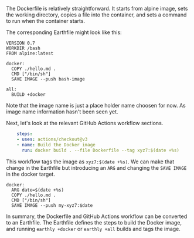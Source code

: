 The Dockerfile is relatively straightforward. It starts from alpine image, sets the working directory, copies a file into the container, and sets a command to run when the container starts.

The corresponding Earthfile might look like this:
```Earthfile
VERSION 0.7
WORKDIR /bash
FROM alpine:latest

docker:
  COPY ./hello.md .
  CMD ["/bin/sh"]
  SAVE IMAGE --push bash-image

all:
  BUILD +docker
```

Note that the image name is just a place holder name choosen for now. As image name information hasn't been seen yet. 

Next, let's look at the relevant GitHub Actions workflow sections.

```yaml
    steps:
    - uses: actions/checkout@v3
    - name: Build the Docker image
      run: docker build . --file Dockerfile --tag xyz7:$(date +%s)
```

This workflow tags the image as `xyz7:$(date +%s)`. We can make that change in the Earthfile but introducing an `ARG` and changing the `SAVE IMAGE` in the docker target.

```Earthfile
docker:
  ARG date=$(date +%s)
  COPY ./hello.md .
  CMD ["/bin/sh"]
  SAVE IMAGE --push my-xyz7:$date
```

In summary, the Dockerfile and GitHub Actions workflow can be converted to an Earthfile. The Earthfile defines the steps to build the Docker image, and running `earthly +docker` or `earthly +all` builds and tags the image.

